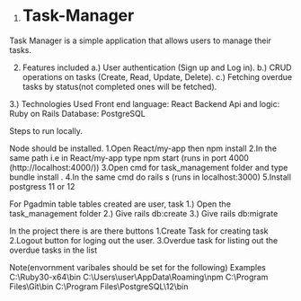 1. # Task-Manager
Task Manager is a simple application that allows users to manage their tasks.

2. Features included
a.) User authentication (Sign up and Log in).
b.) CRUD operations on tasks (Create, Read, Update, Delete).
c.) Fetching overdue tasks by status(not completed ones will be fetched).

3.) Technologies Used
Front end  language: React
Backend Api and logic: Ruby on Rails
Database: PostgreSQL


Steps to run locally.

Node should be  installed.
1.Open React/my-app then npm install 
2.In the same path  i.e in React/my-app type npm start (runs in port 4000 (http://localhost:4000/))
3.Open cmd for  task_management folder and type bundle install .
4.In the same cmd do rails s (runs in localhost:3000)
5.Install postgress 11 or 12 


For Pgadmin table
tables created are user, task
1.) Open the task_management folder
2.) Give rails db:create 
3.) Give rails db:migrate


In the project there is are there buttons 
1.Create Task for creating task 
2.Logout button for loging out the user.
3.Overdue task for  listing out the overdue tasks in the list

Note(envornment varibales should be set for the following)
Examples
C:\Ruby30-x64\bin
C:\Users\user\AppData\Roaming\npm
C:\Program Files\Git\bin
C:\Program Files\PostgreSQL\12\bin








